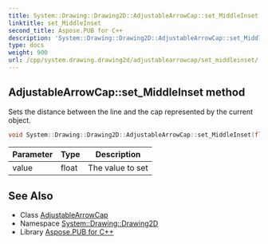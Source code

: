 ```yaml
---
title: System::Drawing::Drawing2D::AdjustableArrowCap::set_MiddleInset method
linktitle: set_MiddleInset
second_title: Aspose.PUB for C++
description: 'System::Drawing::Drawing2D::AdjustableArrowCap::set_MiddleInset method. Sets the distance between the line and the cap represented by the current object in C++.'
type: docs
weight: 900
url: /cpp/system.drawing.drawing2d/adjustablearrowcap/set_middleinset/
---
```

## AdjustableArrowCap::set_MiddleInset method


Sets the distance between the line and the cap represented by the current object.

```cpp
void System::Drawing::Drawing2D::AdjustableArrowCap::set_MiddleInset(float value)
```


| Parameter | Type | Description |
| --- | --- | --- |
| value | float | The value to set |

## See Also

* Class [AdjustableArrowCap](../)
* Namespace [System::Drawing::Drawing2D](../../)
* Library [Aspose.PUB for C++](../../../)
